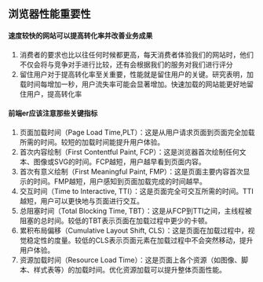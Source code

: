 ## 浏览器性能重要性
#### 速度较快的网站可以提高转化率并改善业务成果    
1. 消费者的要求也比以往任何时候都更高，每天消费者体验我们的网站时，他们不仅会将与竞争对手进行比较，还有会根据我们的服务对我们进行评分
2. 留住用户对于提高转化率至关重要，性能就是留住用户的关键。研究表明，加载时间每增加一秒，用户流失率可能会显著增加。快速加载的网站能更好地留住用户，提高转化率
#### 前端er应该注意那些关键指标
1. 页面加载时间（Page Load Time,PLT）：这是从用户请求页面到页面完全加载所需的时间。较短的加载时间能提升用户体验。
2. 首次内容绘制（First Contentful Paint, FCP）：这是浏览器首次绘制任何文本、图像或SVG的时间。FCP越短，用户越早看到页面内容。
3. 首次有意义绘制（First Meaningful Paint, FMP）：这是页面主要内容首次显示的时间。FMP越短，用户感知到页面加载完成的时间越早。
4. 交互时间（Time to Interactive, TTI）：这是页面完全可交互所需的时间。TTI越短，用户可以更快地与页面进行交互。
5. 总阻塞时间（Total Blocking Time, TBT）：这是从FCP到TTI之间，主线程被阻塞的总时间。较低的TBT表示页面在加载过程中更少的卡顿。
6. 累积布局偏移（Cumulative Layout Shift, CLS）：这是页面在加载过程中，视觉稳定性的度量。较低的CLS表示页面元素在加载过程中不会突然移动，提升用户体验。
7. 资源加载时间（Resource Load Time）：这是页面上各个资源（如图像、脚本、样式表等）的加载时间。优化资源加载可以提升整体页面性能。